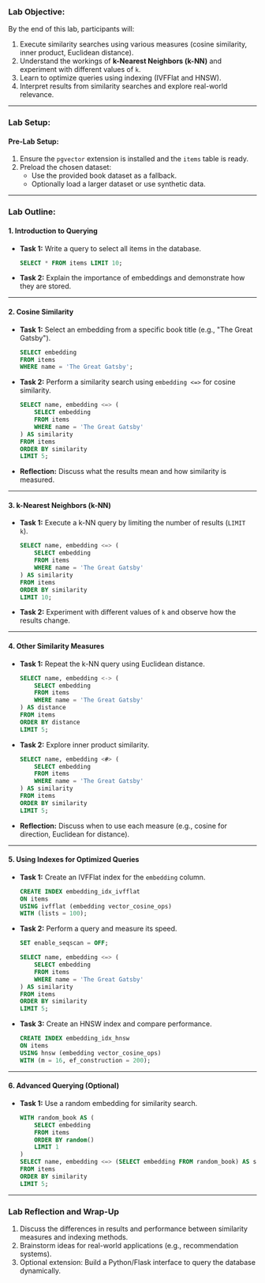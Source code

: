 ### **Lab Objective:**
By the end of this lab, participants will:
1. Execute similarity searches using various measures (cosine similarity, inner product, Euclidean distance).
2. Understand the workings of **k-Nearest Neighbors (k-NN)** and experiment with different values of `k`.
3. Learn to optimize queries using indexing (IVFFlat and HNSW).
4. Interpret results from similarity searches and explore real-world relevance.

---

### **Lab Setup:**

#### **Pre-Lab Setup:**
1. Ensure the `pgvector` extension is installed and the `items` table is ready.
2. Preload the chosen dataset:
   - Use the provided book dataset as a fallback.
   - Optionally load a larger dataset or use synthetic data.

---

### **Lab Outline:**

#### **1. Introduction to Querying**
- **Task 1:** Write a query to select all items in the database.
  ```sql
  SELECT * FROM items LIMIT 10;
  ```
- **Task 2:** Explain the importance of embeddings and demonstrate how they are stored.

---

#### **2. Cosine Similarity**
- **Task 1:** Select an embedding from a specific book title (e.g., "The Great Gatsby").
  ```sql
  SELECT embedding
  FROM items
  WHERE name = 'The Great Gatsby';
  ```
- **Task 2:** Perform a similarity search using `embedding <=>` for cosine similarity.
  ```sql
  SELECT name, embedding <=> (
      SELECT embedding
      FROM items
      WHERE name = 'The Great Gatsby'
  ) AS similarity
  FROM items
  ORDER BY similarity
  LIMIT 5;
  ```
- **Reflection:** Discuss what the results mean and how similarity is measured.

---

#### **3. k-Nearest Neighbors (k-NN)**
- **Task 1:** Execute a k-NN query by limiting the number of results (`LIMIT k`).
  ```sql
  SELECT name, embedding <=> (
      SELECT embedding
      FROM items
      WHERE name = 'The Great Gatsby'
  ) AS similarity
  FROM items
  ORDER BY similarity
  LIMIT 10;
  ```
- **Task 2:** Experiment with different values of `k` and observe how the results change.

---

#### **4. Other Similarity Measures**
- **Task 1:** Repeat the k-NN query using Euclidean distance.
  ```sql
  SELECT name, embedding <-> (
      SELECT embedding
      FROM items
      WHERE name = 'The Great Gatsby'
  ) AS distance
  FROM items
  ORDER BY distance
  LIMIT 5;
  ```
- **Task 2:** Explore inner product similarity.
  ```sql
  SELECT name, embedding <#> (
      SELECT embedding
      FROM items
      WHERE name = 'The Great Gatsby'
  ) AS similarity
  FROM items
  ORDER BY similarity
  LIMIT 5;
  ```
- **Reflection:** Discuss when to use each measure (e.g., cosine for direction, Euclidean for distance).

---

#### **5. Using Indexes for Optimized Queries**
- **Task 1:** Create an IVFFlat index for the `embedding` column.
  ```sql
  CREATE INDEX embedding_idx_ivfflat
  ON items
  USING ivfflat (embedding vector_cosine_ops)
  WITH (lists = 100);
  ```
- **Task 2:** Perform a query and measure its speed.
  ```sql
  SET enable_seqscan = OFF;

  SELECT name, embedding <=> (
      SELECT embedding
      FROM items
      WHERE name = 'The Great Gatsby'
  ) AS similarity
  FROM items
  ORDER BY similarity
  LIMIT 5;
  ```
- **Task 3:** Create an HNSW index and compare performance.
  ```sql
  CREATE INDEX embedding_idx_hnsw
  ON items
  USING hnsw (embedding vector_cosine_ops)
  WITH (m = 16, ef_construction = 200);
  ```

---

#### **6. Advanced Querying (Optional)**
- **Task 1:** Use a random embedding for similarity search.
  ```sql
  WITH random_book AS (
      SELECT embedding
      FROM items
      ORDER BY random()
      LIMIT 1
  )
  SELECT name, embedding <=> (SELECT embedding FROM random_book) AS similarity
  FROM items
  ORDER BY similarity
  LIMIT 5;
  ```

---

### **Lab Reflection and Wrap-Up**
1. Discuss the differences in results and performance between similarity measures and indexing methods.
2. Brainstorm ideas for real-world applications (e.g., recommendation systems).
3. Optional extension: Build a Python/Flask interface to query the database dynamically.
